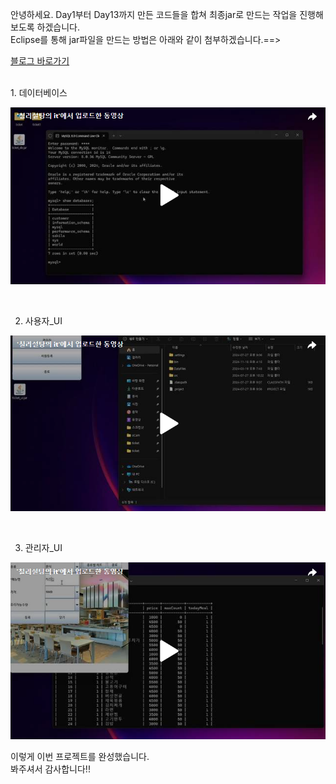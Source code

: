 안녕하세요. Day1부터 Day13까지 만든 코드들을 합쳐 최종jar로 만드는 작업을 진행해보도록 하겠습니다.<br>
Eclipse를 통해 jar파일을 만드는 방법은 아래와 같이 첨부하겠습니다.==>


[블로그 바로가기](https://chillysugar-study.tistory.com/17)<br>

<br>
1. 데이터베이스<br>

[![영상 보기](Database.png)](https://tv.kakao.com/v/451029653)<br>

<br>

2. 사용자_UI<br>

[![영상 보기](UI.png)](https://tv.kakao.com/v/451029887)<br>

<br>

3. 관리자_UI<br>

[![영상 보기](C_UI.png)](https://tv.kakao.com/v/451030298)<br>


이렇게 이번 프로젝트를 완성했습니다. <br>
봐주셔서 감사합니다!!<br>








